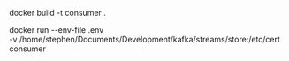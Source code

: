 docker build -t consumer .

docker run --env-file .env \
-v /home/stephen/Documents/Development/kafka/streams/store:/etc/cert \
consumer